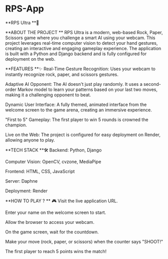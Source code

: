 # RPS-App


**RPS Ultra **🚀


**ABOUT THE PROJECT **
RPS Ultra is a modern, web-based Rock, Paper, Scissors game where you challenge a smart AI using your webcam. This project leverages real-time computer vision to detect your hand gestures, creating an interactive and engaging gameplay experience. The application is built with a Python and Django backend and is fully configured for deployment on the web.


**FEATURES **✨
Real-Time Gesture Recognition: Uses your webcam to instantly recognize rock, paper, and scissors gestures.

Adaptive AI Opponent: The AI doesn't just play randomly. It uses a second-order Markov model to learn your patterns based on your last two moves, making it a challenging opponent to beat.

Dynamic User Interface: A fully themed, animated interface from the welcome screen to the game arena, creating an immersive experience.

"First to 5" Gameplay: The first player to win 5 rounds is crowned the champion.

Live on the Web: The project is configured for easy deployment on Render, allowing anyone to play.


**TECH STACK **🛠️
Backend: Python, Django

Computer Vision: OpenCV, cvzone, MediaPipe

Frontend: HTML, CSS, JavaScript

Server: Daphne

Deployment: Render


**HOW TO PLAY ? ** 🎮
Visit the live application URL.

Enter your name on the welcome screen to start.

Allow the browser to access your webcam.

On the game screen, wait for the countdown.

Make your move (rock, paper, or scissors) when the counter says "SHOOT!"

The first player to reach 5 points wins the match!